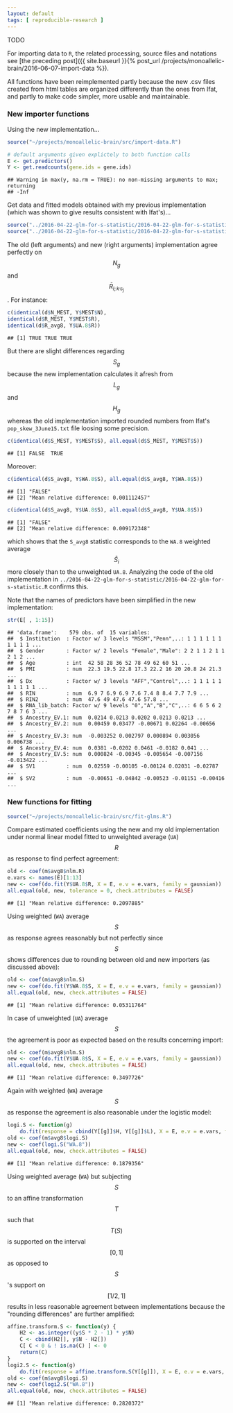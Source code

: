 ```yaml
---
layout: default
tags: [ reproducible-research ]
---
```


TODO

For importing data to `R`, the related processing, source files and notations see [the preceding post]({{ site.baseurl }}{% post_url /projects/monoallelic-brain/2016-06-07-import-data %}).

All functions have been reimplemented partly because the new .csv files created from html tables are organized differently than the ones from Ifat, and partly to make code simpler, more usable and maintainable.

### New importer functions

Using the new implementation...

```r
source("~/projects/monoallelic-brain/src/import-data.R")
```


```r
# default arguments given explictely to both function calls
E <- get.predictors()
Y <- get.readcounts(gene.ids = gene.ids)
```

```
## Warning in max(y, na.rm = TRUE): no non-missing arguments to max; returning
## -Inf
```

Get data and fitted models obtained with my previous implementation (which was shown to give results consistent with Ifat's)...

```r
source("../2016-04-22-glm-for-s-statistic/2016-04-22-glm-for-s-statistic.R")
source("../2016-04-22-glm-for-s-statistic/2016-04-22-glm-for-s-statistic-run.R")
```

The old (left arguments) and new (right arguments) implementation agree perfectly on $$N_g$$ and $$\bar{R}_{i;k\mathcal{G}_j}$$.  For instance:

```r
c(identical(d$N_MEST, Y$MEST$N),
identical(d$R_MEST, Y$MEST$R),
identical(d$R_avg8, Y$UA.8$R))
```

```
## [1] TRUE TRUE TRUE
```

But there are slight differences regarding $$S_g$$ because the new implementation calculates it afresh from $$L_g$$ and $$H_g$$ whereas the old implementation imported rounded numbers from Ifat's `pop_skew_3June15.txt` file loosing some precision.

```r
c(identical(d$S_MEST, Y$MEST$S), all.equal(d$S_MEST, Y$MEST$S))
```

```
## [1] FALSE  TRUE
```
Moreover:

```r
c(identical(d$S_avg8, Y$WA.8$S), all.equal(d$S_avg8, Y$WA.8$S))
```

```
## [1] "FALSE"                                
## [2] "Mean relative difference: 0.001112457"
```

```r
c(identical(d$S_avg8, Y$UA.8$S), all.equal(d$S_avg8, Y$UA.8$S))
```

```
## [1] "FALSE"                                
## [2] "Mean relative difference: 0.009172348"
```
which shows that the `S_avg8` statistic corresponds to the `WA.8` weighted average $$\bar{S}_{i}$$ more closely than to the unweighted `UA.8`.  Analyzing the code of the old implementation in `../2016-04-22-glm-for-s-statistic/2016-04-22-glm-for-s-statistic.R` confirms this.

Note that the names of predictors have been simplified in the new implementation:

```r
str(E[ , 1:15])
```

```
## 'data.frame':	579 obs. of  15 variables:
##  $ Institution  : Factor w/ 3 levels "MSSM","Penn",..: 1 1 1 1 1 1 1 1 1 1 ...
##  $ Gender       : Factor w/ 2 levels "Female","Male": 2 2 1 1 2 1 1 2 1 2 ...
##  $ Age          : int  42 58 28 36 52 78 49 62 60 51 ...
##  $ PMI          : num  22.3 19.5 22.8 17.3 22.2 16 20 20.8 24 21.3 ...
##  $ Dx           : Factor w/ 3 levels "AFF","Control",..: 1 1 1 1 1 1 1 1 1 1 ...
##  $ RIN          : num  6.9 7 6.9 6.9 7.6 7.4 8 8.4 7.7 7.9 ...
##  $ RIN2         : num  47.6 49 47.6 47.6 57.8 ...
##  $ RNA_lib_batch: Factor w/ 9 levels "0","A","B","C",..: 6 6 5 6 2 7 8 7 6 3 ...
##  $ Ancestry_EV.1: num  0.0214 0.0213 0.0202 0.0213 0.0213 ...
##  $ Ancestry_EV.2: num  0.00459 0.03477 -0.00671 0.02264 -0.00656 ...
##  $ Ancestry_EV.3: num  -0.003252 0.002797 0.000894 0.003056 0.006738 ...
##  $ Ancestry_EV.4: num  0.0381 -0.0202 0.0461 -0.0182 0.041 ...
##  $ Ancestry_EV.5: num  0.000824 -0.00345 -0.005654 -0.007156 -0.013422 ...
##  $ SV1          : num  0.02559 -0.00105 -0.00124 0.02031 -0.02787 ...
##  $ SV2          : num  -0.00651 -0.04842 -0.00523 -0.01151 -0.00416 ...
```

### New functions for fitting


```r
source("~/projects/monoallelic-brain/src/fit-glms.R")
```
Compare estimated coefficients using the new and my old implementation under normal linear model fitted to unweighted average (`UA`) $$R$$ as response to find perfect agreement:

```r
old <- coef(m$avg8$nlm.R)
e.vars <- names(E)[1:13]
new <- coef(do.fit(Y$UA.8$R, X = E, e.v = e.vars, family = gaussian))
all.equal(old, new, tolerance = 0, check.attributes = FALSE)
```

```
## [1] "Mean relative difference: 0.2097885"
```
Using weighted (`WA`) average $$S$$ as response agrees reasonably but not perfectly since $$S$$ shows differences due to rounding between old and new importers (as discussed above):

```r
old <- coef(m$avg8$nlm.S)
new <- coef(do.fit(Y$WA.8$S, X = E, e.v = e.vars, family = gaussian))
all.equal(old, new, check.attributes = FALSE)
```

```
## [1] "Mean relative difference: 0.05311764"
```
In case of unweighted (`UA`) average $$S$$ the agreement is poor as expected based on the results concerning import:

```r
old <- coef(m$avg8$nlm.S)
new <- coef(do.fit(Y$UA.8$S, X = E, e.v = e.vars, family = gaussian))
all.equal(old, new, check.attributes = FALSE)
```

```
## [1] "Mean relative difference: 0.3497726"
```
Again with weighted (`WA`) average $$S$$ as response the agreement is also reasonable under the logistic model:

```r
logi.S <- function(g)
    do.fit(response = cbind(Y[[g]]$H, Y[[g]]$L), X = E, e.v = e.vars, family = binomial)
old <- coef(m$avg8$logi.S)
new <- coef(logi.S("WA.8"))
all.equal(old, new, check.attributes = FALSE)
```

```
## [1] "Mean relative difference: 0.1879356"
```
Using weighted average (`WA`) but subjecting $$S$$ to an affine transformation $$T$$ such that $$T(S)$$ is supported on the interval $$[0,1]$$ as opposed to $$S$$'s support on $$[1/2,1]$$ results in less reasonable agreement between implementations because the "rounding differences" are further amplified:

```r
affine.transform.S <- function(y) {
    H2 <- as.integer((y$S * 2 - 1) * y$N)
    C <- cbind(H2[], y$N - H2[])
    C[ C < 0 & ! is.na(C) ] <- 0
    return(C)
}
logi2.S <- function(g)
    do.fit(response = affine.transform.S(Y[[g]]), X = E, e.v = e.vars, family = binomial)
old <- coef(m$avg8$logi.S)
new <- coef(logi2.S("WA.8"))
all.equal(old, new, check.attributes = FALSE)
```

```
## [1] "Mean relative difference: 0.2820372"
```
<!-- MathJax scripts -->
<script type="text/javascript" src="https://cdn.mathjax.org/mathjax/latest/MathJax.js?config=TeX-AMS-MML_HTMLorMML"></script>
